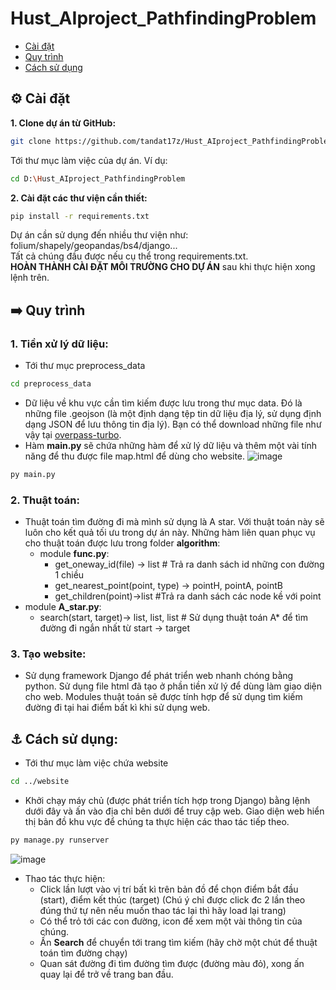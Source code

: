 # Hust_AIproject_PathfindingProblem
- [Cài đặt](#%EF%B8%8F-cài-đặt)
- [Quy trình](#%EF%B8%8F-quy-trình)
- [Cách sử dụng](#-cách-sử-dụng)
## ⚙️ Cài đặt
**1. Clone dự án từ GitHub:**
  ```bash
  git clone https://github.com/tandat17z/Hust_AIproject_PathfindingProblem.git
  ```
Tới thư mục làm việc của dự án. Ví dụ:
  ```bash
  cd D:\Hust_AIproject_PathfindingProblem
  ```
**2. Cài đặt các thư viện cần thiết:**
  ```bash
  pip install -r requirements.txt
  ```
Dự án cần sử dụng đến nhiều thư viện như: folium/shapely/geopandas/bs4/django...<br>
Tất cả chúng đầu được nếu cụ thể trong requirements.txt.<br>
**HOÀN THÀNH CÀI ĐẶT MÔI TRƯỜNG CHO DỰ ÁN** sau khi thực hiện xong lệnh trên.

## ➡️ Quy trình
### 1. Tiền xử lý dữ liệu:
  - Tới thư mục preprocess_data
  ```bash
  cd preprocess_data
  ```
  - Dữ liệu về khu vực cần tìm kiếm được lưu trong thư mục data. Đó là những file .geojson (là một định dạng tệp tin dữ liệu địa lý, sử dụng định dạng JSON để lưu thông tin địa lý). Bạn có thể download những file như vậy tại [overpass-turbo](https://overpass-turbo.eu/).
  -  Hàm **main.py** sẽ chứa những hàm để xử lý dữ liệu và thêm một vài tính năng để thu được file map.html để dùng cho website.
![image](https://github.com/tandat17z/Hust_AIproject_PathfindingProblem/assets_readme/main-py.png)
```bash
py main.py
```
### 2. Thuật toán:
  - Thuật toán tìm đường đi mà mình sử dụng là A star. Với thuật toán này sẽ luôn cho kết quả tối ưu trong dự án này. Những hàm liên quan phục vụ cho thuật toán được lưu trong folder **algorithm**:
    - module **func.py**:
      - get_oneway_id(file) -> list # Trả ra danh sách id những con đường 1 chiều
      - get_nearest_point(point, type) -> pointH, pointA, pointB
      - get_children(point)->list #Trả ra danh sách các node kề với point
  - module **A_star.py**:
      - search(start, target)-> list, list, list # Sử dụng thuật toán A* để tìm đường đi ngắn nhất từ start -> target
### 3. Tạo website:
  - Sử dụng framework Django để phát triển web nhanh chóng bằng python. Sử dụng file html đã tạo ở phần tiền xử lý để dùng làm giao diện cho web. Modules thuật toán sẽ được tính hợp để sử dụng tìm kiếm đường đi tại hai điểm bất kì khi sử dụng web.

## ⚓ Cách sử dụng:
  - Tới thư mục làm việc chứa website
  ```bash
  cd ../website
  ```
  - Khởi chạy máy chủ (được phát triển tích hợp trong Django) bằng lệnh dưới đây và ấn vào địa chỉ bên dưới để truy cập web. Giao diện web hiển thị bản đồ khu vực để chúng ta thực hiện các thao tác tiếp theo.
  ```bash
  py manage.py runserver
  ```
![image](https://github.com/tandat17z/Hust_AIproject_PathfindingProblem/assets/126872123/e74d02ed-a05c-4b02-8c1d-3edbf56f58f2)

  - Thao tác thực hiện:
      - Click lần lượt vào vị trí bất kì trên bản đồ để chọn điểm bắt đầu (start), điểm kết thúc (target) (Chú ý chỉ được click đc 2 lần theo đúng thứ tự nên nếu muốn thao tác lại thì  hãy load lại trang)
      - Có thể trỏ tới các con đường, icon để xem một vài thông tin của chúng.
      - Ấn **Search** để chuyển tới trang tìm kiếm (hãy chờ một chút để thuật toán tìm đường chạy)
      - Quan sát đường đi tìm đường tìm được (đường màu đỏ), xong ấn quay lại để trở về trang ban đầu.

